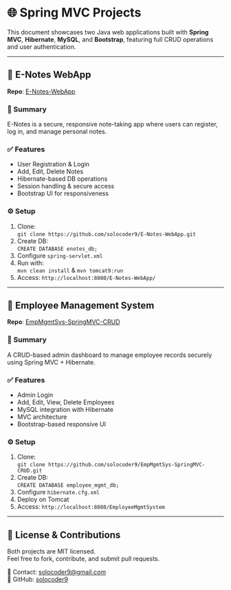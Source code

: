 # 🌐 Spring MVC Projects

This document showcases two Java web applications built with **Spring MVC**, **Hibernate**, **MySQL**, and **Bootstrap**, featuring full CRUD operations and user authentication.

---

## 📒 E-Notes WebApp

**Repo**: [E-Notes-WebApp](https://github.com/solocoder9/E-Notes-WebApp)

### 🔹 Summary
E-Notes is a secure, responsive note-taking app where users can register, log in, and manage personal notes.

### ✅ Features
- User Registration & Login  
- Add, Edit, Delete Notes  
- Hibernate-based DB operations  
- Session handling & secure access  
- Bootstrap UI for responsiveness

### ⚙️ Setup
1. Clone:  
   `git clone https://github.com/solocoder9/E-Notes-WebApp.git`  
2. Create DB:  
   `CREATE DATABASE enotes_db;`  
3. Configure `spring-servlet.xml`  
4. Run with:  
   `mvn clean install` & `mvn tomcat9:run`  
5. Access: `http://localhost:8080/E-Notes-WebApp/`

---

## 🏢 Employee Management System

**Repo**: [EmpMgmtSys-SpringMVC-CRUD](https://github.com/solocoder9/EmpMgmtSys-SpringMVC-CRUD)

### 🔹 Summary
A CRUD-based admin dashboard to manage employee records securely using Spring MVC + Hibernate.

### ✅ Features
- Admin Login  
- Add, Edit, View, Delete Employees  
- MySQL integration with Hibernate  
- MVC architecture  
- Bootstrap-based responsive UI

### ⚙️ Setup
1. Clone:  
   `git clone https://github.com/solocoder9/EmpMgmtSys-SpringMVC-CRUD.git`  
2. Create DB:  
   `CREATE DATABASE employee_mgmt_db;`  
3. Configure `hibernate.cfg.xml`  
4. Deploy on Tomcat  
5. Access: `http://localhost:8080/EmployeeMgmtSystem`

---

## 📄 License & Contributions

Both projects are MIT licensed.  
Feel free to fork, contribute, and submit pull requests.

📧 Contact: [solocoder9@gmail.com](mailto:solocoder9@gmail.com)  
🔗 GitHub: [solocoder9](https://github.com/solocoder9)
